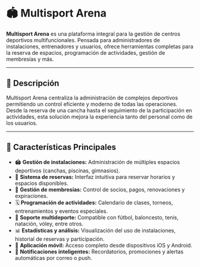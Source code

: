 # 🏟️ Multisport Arena

**Multisport Arena** es una plataforma integral para la gestión de centros deportivos multifuncionales. Pensada para administradores de instalaciones, entrenadores y usuarios, ofrece herramientas completas para la reserva de espacios, programación de actividades, gestión de membresías y más.

---

## 📌 Descripción

Multisport Arena centraliza la administración de complejos deportivos permitiendo un control eficiente y moderno de todas las operaciones. Desde la reserva de una cancha hasta el seguimiento de la participación en actividades, esta solución mejora la experiencia tanto del personal como de los usuarios.

---

## 🚀 Características Principales

- 🏟️ **Gestión de instalaciones:** Administración de múltiples espacios deportivos (canchas, piscinas, gimnasios).
- 📆 **Sistema de reservas:** Interfaz intuitiva para reservar horarios y espacios disponibles.
- 🧾 **Gestión de membresías:** Control de socios, pagos, renovaciones y expiraciones.
- 🗓️ **Programación de actividades:** Calendario de clases, torneos, entrenamientos y eventos especiales.
- 🏐 **Soporte multideporte:** Compatible con fútbol, baloncesto, tenis, natación, vóley, entre otros.
- 📊 **Estadísticas y análisis:** Visualización del uso de instalaciones, historial de reservas y participación.
- 📱 **Aplicación móvil:** Acceso completo desde dispositivos iOS y Android.
- 🔔 **Notificaciones inteligentes:** Recordatorios, promociones y alertas automáticas por correo o push.
